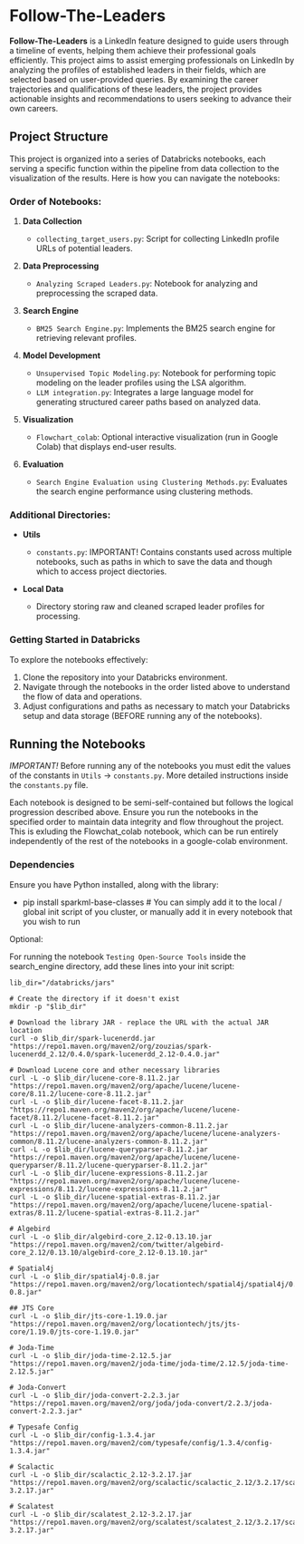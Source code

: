 # Follow-The-Leaders

**Follow-The-Leaders** is a LinkedIn feature designed to guide users through a timeline of events, helping them achieve their professional goals efficiently.
This project aims to assist emerging professionals on LinkedIn by analyzing the profiles of established leaders in their fields, which are selected based on user-provided queries. By examining the career trajectories and qualifications of these leaders, the project provides actionable insights and recommendations to users seeking to advance their own careers.

## Project Structure

This project is organized into a series of Databricks notebooks, each serving a specific function within the pipeline from data collection to the visualization of the results. Here is how you can navigate the notebooks:

### Order of Notebooks:

1. **Data Collection**
   - `collecting_target_users.py`: Script for collecting LinkedIn profile URLs of potential leaders.

2. **Data Preprocessing**
   - `Analyzing Scraped Leaders.py`: Notebook for analyzing and preprocessing the scraped data.

3. **Search Engine**
   - `BM25 Search Engine.py`: Implements the BM25 search engine for retrieving relevant profiles.

4. **Model Development**
   - `Unsupervised Topic Modeling.py`: Notebook for performing topic modeling on the leader profiles using the LSA algorithm.
   - `LLM integration.py`: Integrates a large language model for generating structured career paths based on analyzed data.

5. **Visualization**
   - `Flowchart_colab`: Optional interactive visualization (run in Google Colab) that displays end-user results.

6. **Evaluation**
   - `Search Engine Evaluation using Clustering Methods.py`: Evaluates the search engine performance using clustering methods.

### Additional Directories:

- **Utils**
   - `constants.py`: IMPORTANT! Contains constants used across multiple notebooks, such as paths in which to save the data and though which to access project diectories.

- **Local Data**
   - Directory storing raw and cleaned scraped leader profiles for processing.

### Getting Started in Databricks

To explore the notebooks effectively:
1. Clone the repository into your Databricks environment.
2. Navigate through the notebooks in the order listed above to understand the flow of data and operations.
3. Adjust configurations and paths as necessary to match your Databricks setup and data storage (BEFORE running any of the notebooks).

## Running the Notebooks

*IMPORTANT!*
Before running any of the notebooks you must edit the values of the constants in `Utils` -> `constants.py`. More detailed instructions inside the `constants.py` file.

Each notebook is designed to be semi-self-contained but follows the logical progression described above. Ensure you run the notebooks in the specified order to maintain data integrity and flow throughout the project.
This is exluding the Flowchat_colab notebook, which can be run entirely independently of the rest of the notebooks in a google-colab environment.

### Dependencies

Ensure you have Python installed, along with the library:
- pip install sparkml-base-classes  # You can simply add it to the local / global init script of you cluster, or manually add it in every notebook that you wish to run

Optional:

For running the notebook `Testing Open-Source Tools` inside the search_engine directory, add these lines into your init script:
```# Directory where libraries will be stored
lib_dir="/databricks/jars"

# Create the directory if it doesn't exist
mkdir -p "$lib_dir"

# Download the library JAR - replace the URL with the actual JAR location
curl -o $lib_dir/spark-lucenerdd.jar "https://repo1.maven.org/maven2/org/zouzias/spark-lucenerdd_2.12/0.4.0/spark-lucenerdd_2.12-0.4.0.jar"

# Download Lucene core and other necessary libraries
curl -L -o $lib_dir/lucene-core-8.11.2.jar "https://repo1.maven.org/maven2/org/apache/lucene/lucene-core/8.11.2/lucene-core-8.11.2.jar"
curl -L -o $lib_dir/lucene-facet-8.11.2.jar "https://repo1.maven.org/maven2/org/apache/lucene/lucene-facet/8.11.2/lucene-facet-8.11.2.jar"
curl -L -o $lib_dir/lucene-analyzers-common-8.11.2.jar "https://repo1.maven.org/maven2/org/apache/lucene/lucene-analyzers-common/8.11.2/lucene-analyzers-common-8.11.2.jar"
curl -L -o $lib_dir/lucene-queryparser-8.11.2.jar "https://repo1.maven.org/maven2/org/apache/lucene/lucene-queryparser/8.11.2/lucene-queryparser-8.11.2.jar"
curl -L -o $lib_dir/lucene-expressions-8.11.2.jar "https://repo1.maven.org/maven2/org/apache/lucene/lucene-expressions/8.11.2/lucene-expressions-8.11.2.jar"
curl -L -o $lib_dir/lucene-spatial-extras-8.11.2.jar "https://repo1.maven.org/maven2/org/apache/lucene/lucene-spatial-extras/8.11.2/lucene-spatial-extras-8.11.2.jar"

# Algebird
curl -L -o $lib_dir/algebird-core_2.12-0.13.10.jar "https://repo1.maven.org/maven2/com/twitter/algebird-core_2.12/0.13.10/algebird-core_2.12-0.13.10.jar"

# Spatial4j
curl -L -o $lib_dir/spatial4j-0.8.jar "https://repo1.maven.org/maven2/org/locationtech/spatial4j/spatial4j/0.8/spatial4j-0.8.jar"

## JTS Core
curl -L -o $lib_dir/jts-core-1.19.0.jar "https://repo1.maven.org/maven2/org/locationtech/jts/jts-core/1.19.0/jts-core-1.19.0.jar"

# Joda-Time
curl -L -o $lib_dir/joda-time-2.12.5.jar "https://repo1.maven.org/maven2/joda-time/joda-time/2.12.5/joda-time-2.12.5.jar"

# Joda-Convert
curl -L -o $lib_dir/joda-convert-2.2.3.jar "https://repo1.maven.org/maven2/org/joda/joda-convert/2.2.3/joda-convert-2.2.3.jar"

# Typesafe Config
curl -L -o $lib_dir/config-1.3.4.jar "https://repo1.maven.org/maven2/com/typesafe/config/1.3.4/config-1.3.4.jar"

# Scalactic
curl -L -o $lib_dir/scalactic_2.12-3.2.17.jar "https://repo1.maven.org/maven2/org/scalactic/scalactic_2.12/3.2.17/scalactic_2.12-3.2.17.jar"

# Scalatest
curl -L -o $lib_dir/scalatest_2.12-3.2.17.jar "https://repo1.maven.org/maven2/org/scalatest/scalatest_2.12/3.2.17/scalatest_2.12-3.2.17.jar"
```

